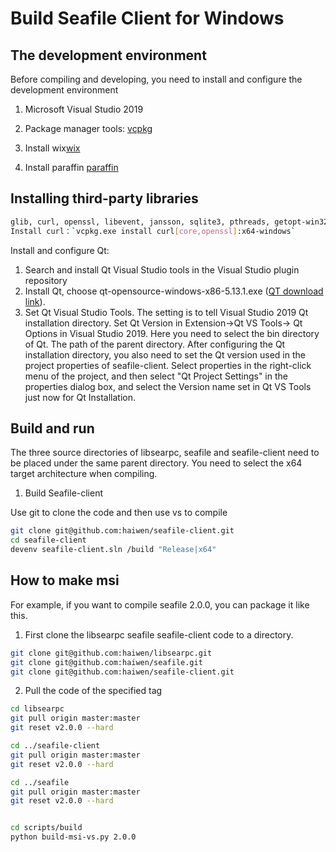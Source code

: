 # Build Seafile Client for Windows

## The development environment

Before compiling and developing, you need to install and configure the development environment

1. Microsoft Visual Studio 2019

2. Package manager tools: [vcpkg](https://docs.microsoft.com/en-us/cpp/build/vcpkg?view=vs-2019)

3. Install wix[wix](https://github.com/wixtoolset/wix3/releases/tag/wix3111rtm)

4. Install paraffin [paraffin](https://github.com/Wintellect/Paraffin/releases)

## Installing third-party libraries

```bash
glib, curl, openssl, libevent, jansson, sqlite3, pthreads, getopt-win32
Install curl：`vcpkg.exe install curl[core,openssl]:x64-windows`
```

Install and configure Qt:

1. Search and install Qt Visual Studio tools in the Visual Studio plugin repository
2. Install Qt, choose qt-opensource-windows-x86-5.13.1.exe ([QT download link](http://download.qt.io/archive/qt/)).
3. Set Qt Visual Studio Tools. The setting is to tell Visual Studio 2019 Qt installation directory. Set Qt Version in Extension->Qt VS Tools-> Qt Options in Visual Studio 2019. Here you need to select the bin directory of Qt. The path of the parent directory. After configuring the Qt installation directory, you also need to set the Qt version used in the project properties of seafile-client. Select properties in the right-click menu of the project, and then select "Qt Project Settings" in the properties dialog box, and select the Version name set in Qt VS Tools just now for Qt Installation.

## Build and run

The three source directories of libsearpc, seafile and seafile-client need to be placed under the same parent directory. You need to select the x64 target architecture when compiling.

1. Build Seafile-client

Use git to clone the code and then use vs to compile

```bash
git clone git@github.com:haiwen/seafile-client.git
cd seafile-client
devenv seafile-client.sln /build "Release|x64"
```
## How to make msi
For example, if you want to compile seafile 2.0.0, you can package it like this.
1. First clone the libsearpc seafile seafile-client code to a directory.
```bash
git clone git@github.com:haiwen/libsearpc.git
git clone git@github.com:haiwen/seafile.git
git clone git@github.com:haiwen/seafile-client.git
```
2. Pull the code of the specified tag

```bash
cd libsearpc
git pull origin master:master
git reset v2.0.0 --hard

cd ../seafile-client
git pull origin master:master
git reset v2.0.0 --hard

cd ../seafile
git pull origin master:master
git reset v2.0.0 --hard


cd scripts/build
python build-msi-vs.py 2.0.0
```
